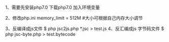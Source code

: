 1、需要先安装php7.0
下载php7.0 加入环境变量

2、修改php.ini
memory_limit = 512M #大小可根据自己内存大小调节

3、反编译成js文件
$ php jsc2js.php *.jsc > test.js
4、反汇编成js 字节码文件
$ php jsc-byte.php > test.bytecode
